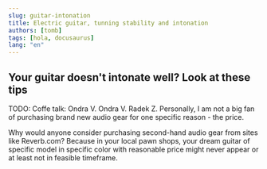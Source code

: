 ```yaml
---
slug: guitar-intonation
title: Electric guitar, tunning stability and intonation
authors: [tomb]
tags: [hola, docusaurus]
lang: "en"
---
```


## Your guitar doesn't intonate well? Look at these tips

<!-- truncate -->

TODO: Coffe talk: Ondra V. Ondra V. Radek Z.
Personally, I am not a big fan of purchasing brand new audio gear for one specific reason - the price.

Why would anyone consider purchasing second-hand audio gear from sites like Reverb.com? Because in your local pawn shops, your dream guitar of specific model in specific color with reasonable price might never appear or at least not in feasible timeframe.
